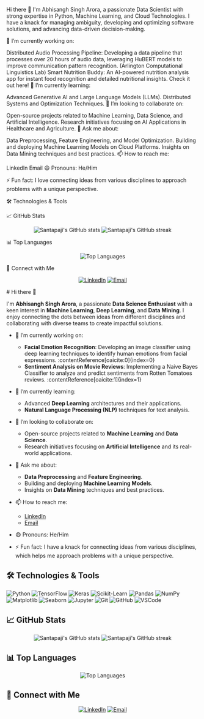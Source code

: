 Hi there 👋
I'm Abhisangh Singh Arora, a passionate Data Scientist with strong expertise in Python, Machine Learning, and Cloud Technologies. I have a knack for managing ambiguity, developing and optimizing software solutions, and advancing data-driven decision-making.

🔭 I’m currently working on:

Distributed Audio Processing Pipeline: Developing a data pipeline that processes over 20 hours of audio data, leveraging HuBERT models to improve communication pattern recognition. (Arlington Computational Linguistics Lab)
Smart Nutrition Buddy: An AI-powered nutrition analysis app for instant food recognition and detailed nutritional insights. Check it out here!
🌱 I’m currently learning:

Advanced Generative AI and Large Language Models (LLMs).
Distributed Systems and Optimization Techniques.
👯 I’m looking to collaborate on:

Open-source projects related to Machine Learning, Data Science, and Artificial Intelligence.
Research initiatives focusing on AI Applications in Healthcare and Agriculture.
💬 Ask me about:

Data Preprocessing, Feature Engineering, and Model Optimization.
Building and deploying Machine Learning Models on Cloud Platforms.
Insights on Data Mining techniques and best practices.
📫 How to reach me:

LinkedIn
Email
😄 Pronouns: He/Him

⚡ Fun fact: I love connecting ideas from various disciplines to approach problems with a unique perspective.

🛠️ Technologies & Tools





📈 GitHub Stats
<p align="center"> <img src="https://github-readme-stats.vercel.app/api?username=Santapaji&show_icons=true&theme=radical" alt="Santapaji's GitHub stats" /> <img src="https://github-readme-streak-stats.herokuapp.com/?user=Santapaji&theme=radical" alt="Santapaji's GitHub streak" /> </p>
📊 Top Languages
<p align="center"> <img src="https://github-readme-stats.vercel.app/api/top-langs/?username=Santapaji&layout=compact&theme=radical" alt="Top Languages" /> </p>
🔗 Connect with Me
<p align="center"> <a href="https://www.linkedin.com/in/abhisangh-singh-arora/"><img src="https://img.shields.io/badge/-LinkedIn-0077B5?style=flat&logo=linkedin&logoColor=white" alt="LinkedIn"></a> <a href="mailto:asa5604@mavs.uta.edu"><img src="https://img.shields.io/badge/-Email-D14836?style=flat&logo=gmail&logoColor=white" alt="Email"></a> </p>    # Hi there 👋

I'm **Abhisangh Singh Arora**, a passionate **Data Science Enthusiast** with a keen interest in **Machine Learning**, **Deep Learning**, and **Data Mining**. I enjoy connecting the dots between ideas from different disciplines and collaborating with diverse teams to create impactful solutions.

- 🔭 I’m currently working on:
  - **Facial Emotion Recognition**: Developing an image classifier using deep learning techniques to identify human emotions from facial expressions. :contentReference[oaicite:0]{index=0}
  - **Sentiment Analysis on Movie Reviews**: Implementing a Naive Bayes Classifier to analyze and predict sentiments from Rotten Tomatoes reviews. :contentReference[oaicite:1]{index=1}

- 🌱 I’m currently learning:
  - Advanced **Deep Learning** architectures and their applications.
  - **Natural Language Processing (NLP)** techniques for text analysis.

- 👯 I’m looking to collaborate on:
  - Open-source projects related to **Machine Learning** and **Data Science**.
  - Research initiatives focusing on **Artificial Intelligence** and its real-world applications.

- 💬 Ask me about:
  - **Data Preprocessing** and **Feature Engineering**.
  - Building and deploying **Machine Learning Models**.
  - Insights on **Data Mining** techniques and best practices.

- 📫 How to reach me:
  - [LinkedIn](https://www.linkedin.com/in/abhisangh-singh-arora/)
  - [Email](mailto:asa5604@mavs.uta.edu)

- 😄 Pronouns: He/Him

- ⚡ Fun fact: I have a knack for connecting ideas from various disciplines, which helps me approach problems with a unique perspective.

## 🛠️ Technologies & Tools

![Python](https://img.shields.io/badge/-Python-3776AB?style=flat&logo=python&logoColor=white)
![TensorFlow](https://img.shields.io/badge/-TensorFlow-FF6F00?style=flat&logo=tensorflow&logoColor=white)
![Keras](https://img.shields.io/badge/-Keras-D00000?style=flat&logo=keras&logoColor=white)
![Scikit-Learn](https://img.shields.io/badge/-Scikit%20Learn-F7931E?style=flat&logo=scikit-learn&logoColor=white)
![Pandas](https://img.shields.io/badge/-Pandas-150458?style=flat&logo=pandas&logoColor=white)
![NumPy](https://img.shields.io/badge/-NumPy-013243?style=flat&logo=numpy&logoColor=white)
![Matplotlib](https://img.shields.io/badge/-Matplotlib-11557C?style=flat&logo=matplotlib&logoColor=white)
![Seaborn](https://img.shields.io/badge/-Seaborn-3776AB?style=flat&logo=python&logoColor=white)
![Jupyter](https://img.shields.io/badge/-Jupyter-F37626?style=flat&logo=jupyter&logoColor=white)
![Git](https://img.shields.io/badge/-Git-F05032?style=flat&logo=git&logoColor=white)
![GitHub](https://img.shields.io/badge/-GitHub-181717?style=flat&logo=github&logoColor=white)
![VSCode](https://img.shields.io/badge/-VS%20Code-007ACC?style=flat&logo=visual-studio-code&logoColor=white)

## 📈 GitHub Stats

<p align="center">
  <img src="https://github-readme-stats.vercel.app/api?username=Santapaji&show_icons=true&theme=radical" alt="Santapaji's GitHub stats" />
  <img src="https://github-readme-streak-stats.herokuapp.com/?user=Santapaji&theme=radical" alt="Santapaji's GitHub streak" />
</p>

## 📊 Top Languages

<p align="center">
  <img src="https://github-readme-stats.vercel.app/api/top-langs/?username=Santapaji&layout=compact&theme=radical" alt="Top Languages" />
</p>  

## 🔗 Connect with Me

<p align="center">
  <a href="https://www.linkedin.com/in/abhisangh-singh-arora/"><img src="https://img.shields.io/badge/-LinkedIn-0077B5?style=flat&logo=linkedin&logoColor=white" alt="LinkedIn"></a>
  <a href="mailto:asa5604@mavs.uta.edu"><img src="https://img.shields.io/badge/-Email-D14836?style=flat&logo=gmail&logoColor=white" alt="Email"></a>
</p>
